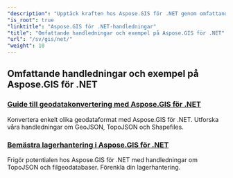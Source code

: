 ```yaml
---
"description": "Upptäck kraften hos Aspose.GIS för .NET genom omfattande handledningar. Bemästra GeoData-konvertering, geometriskapande, analys, lagerhantering och mer."
"is_root": true
"linktitle": "Aspose.GIS för .NET-handledningar"
"title": "Omfattande handledningar och exempel på Aspose.GIS för .NET"
"url": "/sv/gis/net/"
"weight": 10
---
```


## Omfattande handledningar och exempel på Aspose.GIS för .NET 
### [Guide till geodatakonvertering med Aspose.GIS för .NET](./guide-to-geo-data-conversion/)
Konvertera enkelt olika geodataformat med Aspose.GIS för .NET. Utforska våra handledningar om GeoJSON, TopoJSON och Shapefiles.
### [Bemästra lagerhantering i Aspose.GIS för .NET](./mastering-layer-management/)
Frigör potentialen hos Aspose.GIS för .NET med handledningar om TopoJSON och filgeodatabaser. Förenkla din lagerhantering.